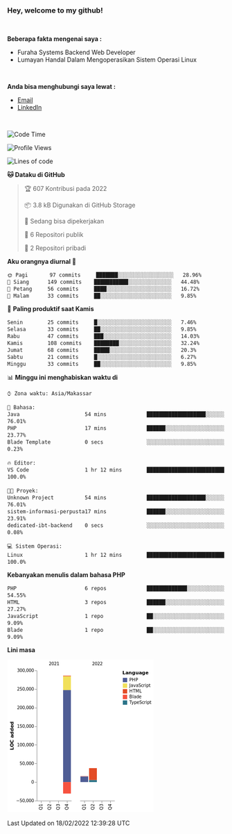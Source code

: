 <h3>Hey, welcome to my github!</h3>

<br>

<p><strong>Beberapa fakta mengenai saya :</strong></p>

<ul>
  <li>Furaha Systems Backend Web Developer</li>
  <li>Lumayan Handal Dalam Mengoperasikan Sistem Operasi Linux</li>
</ul>

<br>

<p><strong>Anda bisa menghubungi saya lewat :</strong></p>

<ul>
  <li><a href="mailto:renaldiapriyanto419@gmail.com">Email</a></li>
  <li><a href="https://www.linkedin.com/in/renaldi-kadang-314314206/">LinkedIn</a></li>
</ul>

<br>

<!--START_SECTION:waka-->
![Code Time](http://img.shields.io/badge/Code%20Time-8%20hrs%206%20mins-blue)

![Profile Views](http://img.shields.io/badge/Profil%20dilihat-91-blue)

![Lines of code](https://img.shields.io/badge/Sejak%20Hello%20World%20aku%20telah%20menulis-271%20Thousand%20baris%20kode-blue)

**🐱 Dataku di GitHub** 

> 🏆 607 Kontribusi pada 2022
 > 
> 📦 3.8 kB Digunakan di GitHub Storage 
 > 
> 💼 Sedang bisa dipekerjakan
 > 
> 📜 6 Repositori publik 
 > 
> 🔑 2 Repositori pribadi  
 > 
**Aku orangnya diurnal 🐤** 

```text
🌞 Pagi       97 commits     ███████░░░░░░░░░░░░░░░░░░   28.96% 
🌆 Siang      149 commits    ███████████░░░░░░░░░░░░░░   44.48% 
🌃 Petang     56 commits     ████░░░░░░░░░░░░░░░░░░░░░   16.72% 
🌙 Malam      33 commits     ██░░░░░░░░░░░░░░░░░░░░░░░   9.85%

```
📅 **Paling produktif saat Kamis** 

```text
Senin        25 commits     █░░░░░░░░░░░░░░░░░░░░░░░░   7.46% 
Selasa       33 commits     ██░░░░░░░░░░░░░░░░░░░░░░░   9.85% 
Rabu         47 commits     ███░░░░░░░░░░░░░░░░░░░░░░   14.03% 
Kamis        108 commits    ████████░░░░░░░░░░░░░░░░░   32.24% 
Jumat        68 commits     █████░░░░░░░░░░░░░░░░░░░░   20.3% 
Sabtu        21 commits     █░░░░░░░░░░░░░░░░░░░░░░░░   6.27% 
Minggu       33 commits     ██░░░░░░░░░░░░░░░░░░░░░░░   9.85%

```


📊 **Minggu ini menghabiskan waktu di** 

```text
⌚︎ Zona waktu: Asia/Makassar

💬 Bahasa: 
Java                     54 mins             ███████████████████░░░░░░   76.01% 
PHP                      17 mins             ██████░░░░░░░░░░░░░░░░░░░   23.77% 
Blade Template           0 secs              ░░░░░░░░░░░░░░░░░░░░░░░░░   0.23%

🔥 Editor: 
VS Code                  1 hr 12 mins        █████████████████████████   100.0%

🐱‍💻 Proyek: 
Unknown Project          54 mins             ███████████████████░░░░░░   76.01% 
sistem-informasi-perpusta17 mins             ██████░░░░░░░░░░░░░░░░░░░   23.91% 
dedicated-ibt-backend    0 secs              ░░░░░░░░░░░░░░░░░░░░░░░░░   0.08%

💻 Sistem Operasi: 
Linux                    1 hr 12 mins        █████████████████████████   100.0%

```

**Kebanyakan menulis dalam bahasa PHP** 

```text
PHP                      6 repos             █████████████░░░░░░░░░░░░   54.55% 
HTML                     3 repos             ██████░░░░░░░░░░░░░░░░░░░   27.27% 
JavaScript               1 repo              ██░░░░░░░░░░░░░░░░░░░░░░░   9.09% 
Blade                    1 repo              ██░░░░░░░░░░░░░░░░░░░░░░░   9.09%

```


**Lini masa**

![Chart not found](https://raw.githubusercontent.com/Sylent-Sys/Sylent-Sys/main/charts/bar_graph.png) 


 Last Updated on 18/02/2022 12:39:28 UTC
<!--END_SECTION:waka-->
